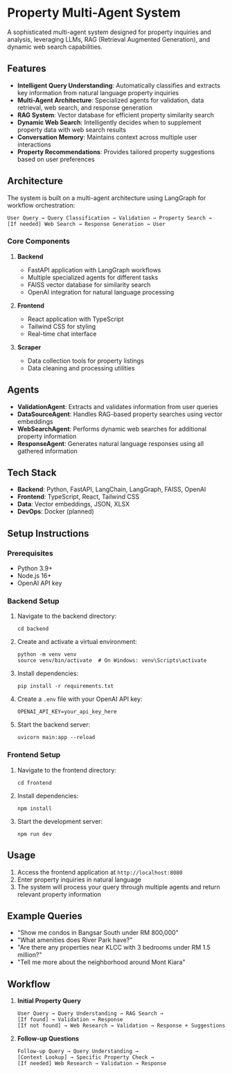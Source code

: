 # Property Multi-Agent System

A sophisticated multi-agent system designed for property inquiries and analysis, leveraging LLMs, RAG (Retrieval Augmented Generation), and dynamic web search capabilities.

##  Features

- **Intelligent Query Understanding**: Automatically classifies and extracts key information from natural language property inquiries
- **Multi-Agent Architecture**: Specialized agents for validation, data retrieval, web search, and response generation
- **RAG System**: Vector database for efficient property similarity search
- **Dynamic Web Search**: Intelligently decides when to supplement property data with web search results
- **Conversation Memory**: Maintains context across multiple user interactions
- **Property Recommendations**: Provides tailored property suggestions based on user preferences

##  Architecture

The system is built on a multi-agent architecture using LangGraph for workflow orchestration:

```
User Query → Query Classification → Validation → Property Search → 
[If needed] Web Search → Response Generation → User
```

### Core Components

1. **Backend**
   - FastAPI application with LangGraph workflows
   - Multiple specialized agents for different tasks
   - FAISS vector database for similarity search
   - OpenAI integration for natural language processing

2. **Frontend**
   - React application with TypeScript
   - Tailwind CSS for styling
   - Real-time chat interface

3. **Scraper**
   - Data collection tools for property listings
   - Data cleaning and processing utilities

##  Agents

- **ValidationAgent**: Extracts and validates information from user queries
- **DataSourceAgent**: Handles RAG-based property searches using vector embeddings
- **WebSearchAgent**: Performs dynamic web searches for additional property information
- **ResponseAgent**: Generates natural language responses using all gathered information

##  Tech Stack

- **Backend**: Python, FastAPI, LangChain, LangGraph, FAISS, OpenAI
- **Frontend**: TypeScript, React, Tailwind CSS
- **Data**: Vector embeddings, JSON, XLSX
- **DevOps**: Docker (planned)

##  Setup Instructions

### Prerequisites

- Python 3.9+
- Node.js 16+
- OpenAI API key

### Backend Setup

1. Navigate to the backend directory:
   ```
   cd backend
   ```

2. Create and activate a virtual environment:
   ```
   python -m venv venv
   source venv/bin/activate  # On Windows: venv\Scripts\activate
   ```

3. Install dependencies:
   ```
   pip install -r requirements.txt
   ```

4. Create a `.env` file with your OpenAI API key:
   ```
   OPENAI_API_KEY=your_api_key_here
   ```

5. Start the backend server:
   ```
   uvicorn main:app --reload
   ```

### Frontend Setup

1. Navigate to the frontend directory:
   ```
   cd frontend
   ```

2. Install dependencies:
   ```
   npm install
   ```

3. Start the development server:
   ```
   npm run dev
   ```

##  Usage

1. Access the frontend application at `http://localhost:8080`
2. Enter property inquiries in natural language
3. The system will process your query through multiple agents and return relevant property information

##  Example Queries

- "Show me condos in Bangsar South under RM 800,000"
- "What amenities does River Park have?"
- "Are there any properties near KLCC with 3 bedrooms under RM 1.5 million?"
- "Tell me more about the neighborhood around Mont Kiara"

##  Workflow

1. **Initial Property Query**
   ```
   User Query → Query Understanding → RAG Search →
   [If found] → Validation → Response
   [If not found] → Web Research → Validation → Response + Suggestions
   ```

2. **Follow-up Questions**
   ```
   Follow-up Query → Query Understanding →
   [Context Lookup] → Specific Property Check →
   [If needed] Web Research → Validation → Response
   ```
